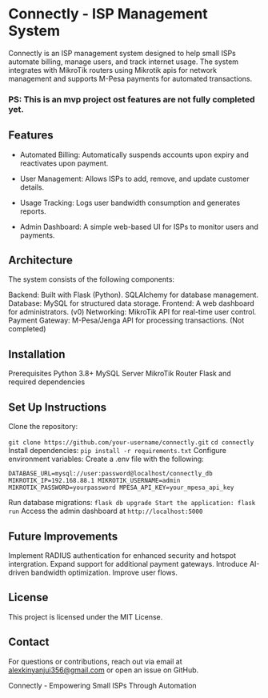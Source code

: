 
# Connectly - ISP Management System


Connectly is an ISP management system designed to help small ISPs automate billing, manage users, and track internet usage. 
The system integrates with MikroTik routers using Mikrotik apis for network management and supports M-Pesa payments for automated transactions.
### PS: This is an mvp project ost features are not fully completed yet.


## Features

- Automated Billing: Automatically suspends accounts upon expiry and reactivates upon payment.

- User Management: Allows ISPs to add, remove, and update customer details.
- Usage Tracking: Logs user bandwidth consumption and generates reports.
- Admin Dashboard: A simple web-based UI for ISPs to monitor users and payments.

## Architecture

The system consists of the following components:

Backend: Built with Flask (Python). 
SQLAlchemy for database management.
Database: MySQL for structured data storage.
Frontend: A web dashboard for administrators. (v0)
Networking: MikroTik API for real-time user control.
Payment Gateway: M-Pesa/Jenga API for processing transactions. (Not completed)

## Installation
Prerequisites
Python 3.8+
MySQL Server
MikroTik Router
Flask and required dependencies

## Set Up Instructions

Clone the repository:

`git clone https://github.com/your-username/connectly.git`
`cd connectly`
Install dependencies:
`pip install -r requirements.txt`
Configure environment variables:
Create a .env file with the following:

`DATABASE_URL=mysql://user:password@localhost/connectly_db
MIKROTIK_IP=192.168.88.1
MIKROTIK_USERNAME=admin
MIKROTIK_PASSWORD=yourpassword
MPESA_API_KEY=your_mpesa_api_key`

Run database migrations:
`flask db upgrade
Start the application:
flask run`
Access the admin dashboard at `http://localhost:5000`




## Future Improvements

Implement RADIUS authentication for enhanced security and hotspot intergration.
Expand support for additional payment gateways.
Introduce AI-driven bandwidth optimization.
Improve user flows.
## License

This project is licensed under the MIT License.


## Contact
For questions or contributions, reach out via email at alexkinyanjui356@gmail.com or open an issue on GitHub.

Connectly - Empowering Small ISPs Through Automation


